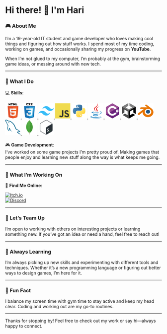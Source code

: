 # Hi there! 👋 I'm Hari  

### 🎮 About Me  
I’m a 19-year-old IT student and game developer who loves making cool things and figuring out how stuff works. I spend most of my time coding, working on games, and occasionally sharing my progress on **YouTube**.  

When I’m not glued to my computer, I’m probably at the gym, brainstorming game ideas, or messing around with new tech.  

---

### 🚀 What I Do  
💻 **Skills**:  
<h4 align="left">
  <a href="https://developer.mozilla.org/en-US/docs/Web/HTML" target="_blank">
    <img src="https://raw.githubusercontent.com/devicons/devicon/master/icons/html5/html5-original-wordmark.svg" alt="html5" width="50" height="50"/>
  </a>
  <a href="https://developer.mozilla.org/en-US/docs/Web/CSS" target="_blank">
    <img src="https://raw.githubusercontent.com/devicons/devicon/master/icons/css3/css3-original-wordmark.svg" alt="css3" width="50" height="50"/>
  </a>
  <a href="https://tailwindcss.com/" target="_blank">
    <img src="https://raw.githubusercontent.com/devicons/devicon/master/icons/tailwindcss/tailwindcss-original.svg" alt="tailwind" width="50" height="50"/>
  </a>
  <a href="https://www.javascript.com" target="_blank">
    <img src="https://raw.githubusercontent.com/devicons/devicon/master/icons/javascript/javascript-original.svg" alt="javascript" width="50" height="50"/>
  </a>
  <a href="https://www.python.org" target="_blank">
    <img src="https://raw.githubusercontent.com/devicons/devicon/master/icons/python/python-original.svg" alt="python" width="50" height="50"/>
  </a>
  <a href="https://www.java.com" target="_blank">
    <img src="https://raw.githubusercontent.com/devicons/devicon/master/icons/java/java-original.svg" alt="java" width="50" height="50"/>
  </a>
  <a href="https://www.microsoft.com/en-us/windows/csharp" target="_blank">
    <img src="https://raw.githubusercontent.com/devicons/devicon/master/icons/csharp/csharp-original.svg" alt="csharp" width="50" height="50"/>
  </a>
  <a href="https://unity.com/" target="_blank">
    <img src="https://raw.githubusercontent.com/devicons/devicon/master/icons/unity/unity-original.svg" alt="unity" width="50" height="50"/>
  </a>
  <a href="https://www.blender.org/" target="_blank">
    <img src="https://raw.githubusercontent.com/devicons/devicon/master/icons/blender/blender-original.svg" alt="blender" width="50" height="50"/>
  </a>
  <a href="https://www.mysql.com/" target="_blank">
    <img src="https://raw.githubusercontent.com/devicons/devicon/master/icons/mysql/mysql-original.svg" alt="mysql" width="50" height="50"/>
  </a>
  <a href="https://www.mongodb.com/" target="_blank">
    <img src="https://raw.githubusercontent.com/devicons/devicon/master/icons/mongodb/mongodb-original.svg" alt="mongodb" width="50" height="50"/>
  </a>
  <a href="https://www.gnu.org/software/bash/" target="_blank">
    <img src="https://raw.githubusercontent.com/devicons/devicon/master/icons/bash/bash-original.svg" alt="bash" width="50" height="50"/>
  </a>
</h4>


🎮 **Game Development**:  
I’ve worked on some game projects I’m pretty proud of. Making games that people enjoy and learning new stuff along the way is what keeps me going.  

---

### 🌟 What I’m Working On


🔗 **Find Me Online**: 

[![Itch.io](https://img.shields.io/badge/itch.io-white?style=for-the-badge&logo=itch.io)](https://harigamesdev.itch.io/)  
[![Discord](https://img.shields.io/badge/discord-black?style=for-the-badge&logo=discord)](https://discord.gg/6DzatWFnZX)  

---

### 🤝 Let’s Team Up  
I’m open to working with others on interesting projects or learning something new. If you’ve got an idea or need a hand, feel free to reach out!  

---

### 🌱 Always Learning  
I’m always picking up new skills and experimenting with different tools and techniques. Whether it’s a new programming language or figuring out better ways to design games, I’m here for it.  

---

### 🎉 Fun Fact

I balance my screen time with gym time to stay active and keep my head clear. Coding and working out are my go-to routines.  

---

Thanks for stopping by! Feel free to check out my work or say hi—always happy to connect.




